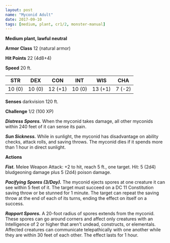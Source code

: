 ```yaml
---
layout: post
name: "Myconid Adult"
date: 2017-09-10
tags: [medium, plant, cr1/2, monster-manual]
---
```


**Medium plant, lawful neutral**

**Armor Class** 12 (natural armor)

**Hit Points** 22 (4d8+4)

**Speed** 20 ft.

|   STR   |   DEX   |   CON   |   INT   |   WIS   |   CHA   |
|:-----:|:-----:|:-----:|:-----:|:-----:|:-----:|
| 10 (0) | 10 (0) | 12 (+1) | 10 (0) | 13 (+1) | 7 (-2) |

**Senses** darkvision 120 ft.

**Challenge** 1/2 (100 XP)

***Distress Spores.*** When the myconid takes damage, all other myconids within 240 feet of it can sense its pain.

***Sun Sickness.*** While in sunlight, the myconid has disadvantage on ability checks, attack rolls, and saving throws. The myconid dies if it spends more than 1 hour in direct sunlight.

**Actions**

***Fist.*** Melee Weapon Attack: +2 to hit, reach 5 ft., one target. Hit: 5 (2d4) bludgeoning damage plus 5 (2d4) poison damage.

***Pacifying Spores (3/Day).*** The myconid ejects spores at one creature it can see within 5 feet of it. The target must succeed on a DC 11 Constitution saving throw or be stunned for 1 minute. The target can repeat the saving throw at the end of each of its turns, ending the effect on itself on a success.

***Rapport Spores.*** A 20-foot radius of spores extends from the myconid. These spores can go around corners and affect only creatures with an Intelligence of 2 or higher that aren't undead, constructs, or elementals. Affected creatures can communicate telepathically with one another while they are within 30 feet of each other. The effect lasts for 1 hour.

